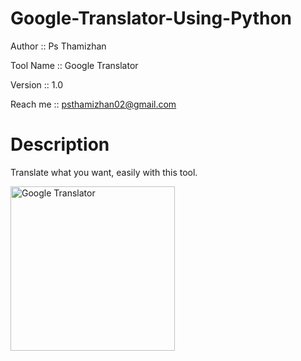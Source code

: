 # Google-Translator-Using-Python

Author :: Ps Thamizhan

Tool Name :: Google Translator

Version :: 1.0

Reach me :: psthamizhan02@gmail.com

# Description

Translate what you want, easily with this tool.


<img width="263" alt="Google Translator" src="https://github.com/psvel6672/Google-Translator-Using-Python/assets/140797046/3dbdd0d5-2c03-4d14-a406-e66b0797c67f">
